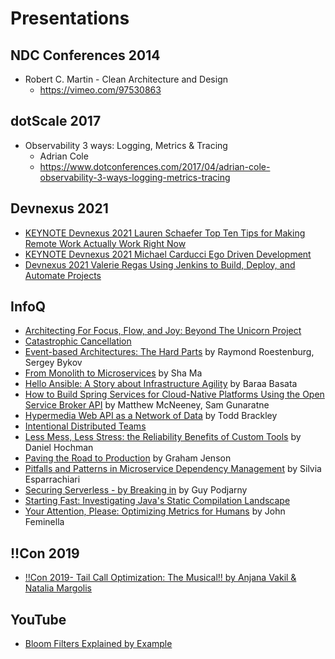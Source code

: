 # Presentations
## NDC Conferences 2014
* Robert C. Martin - Clean Architecture and Design
  * https://vimeo.com/97530863

## dotScale 2017
* Observability 3 ways: Logging, Metrics & Tracing
  * Adrian Cole
  * https://www.dotconferences.com/2017/04/adrian-cole-observability-3-ways-logging-metrics-tracing

## Devnexus 2021
* [KEYNOTE Devnexus 2021 Lauren Schaefer Top Ten Tips for Making Remote Work Actually Work Right Now](https://www.youtube.com/watch?v=atxJEVQvvCs)
* [KEYNOTE Devnexus 2021 Michael Carducci Ego Driven Development](https://www.youtube.com/watch?v=tsHecVMyM5s)
* [Devnexus 2021 Valerie Regas Using Jenkins to Build, Deploy, and Automate Projects](https://www.youtube.com/watch?v=ZjAfEGubG6Q)

## InfoQ
* [Architecting For Focus, Flow, and Joy: Beyond The Unicorn Project](https://www.infoq.com/presentations/architecture-lessons-productivity/)
* [Catastrophic Cancellation](https://www.infoq.com/presentations/IEEE754/)
* [Event-based Architectures: The Hard Parts](https://www.infoq.com/presentations/event-driven-arch-challenges/) by Raymond Roestenburg, Sergey Bykov
* [From Monolith to Microservices](https://www.infoq.com/presentations/github-rails-monolith-microservices) by Sha Ma
* [Hello Ansible: A Story about Infrastructure Agility](https://www.infoq.com/presentations/ansible-automation-principles) by Baraa Basata
* [How to Build Spring Services for Cloud-Native Platforms Using the Open Service Broker API](https://www.infoq.com/presentations/pivotal-service-broker-api) by Matthew McNeeney, Sam Gunaratne
* [Hypermedia Web API as a Network of Data](https://www.infoq.com/presentations/data-hypermedia-rest) by Todd Brackley
* [Intentional Distributed Teams](https://www.infoq.com/presentations/intentional-distributed-team/)
* [Less Mess, Less Stress: the Reliability Benefits of Custom Tools](https://www.infoq.com/presentations/reliability-custom-tools/) by Daniel Hochman
* [Paving the Road to Production](https://www.infoq.com/presentations/deploy-pipelines-coinbase/) by Graham Jenson
* [Pitfalls and Patterns in Microservice Dependency Management](https://www.infoq.com/presentations/microservices-dependency-management/) by Silvia Esparrachiari
* [Securing Serverless - by Breaking in](https://www.infoq.com/presentations/serverless-security-2018) by Guy Podjarny
* [Starting Fast: Investigating Java's Static Compilation Landscape](https://www.infoq.com/presentations/java-start-fast-graal-substrate/)
* [Your Attention, Please: Optimizing Metrics for Humans](https://www.infoq.com/presentations/data-visualization-metrics-humans) by John Feminella

## !!Con 2019
* [!!Con 2019- Tail Call Optimization: The Musical!! by Anjana Vakil & Natalia Margolis](https://www.youtube.com/watch?v=-PX0BV9hGZY)

## YouTube
* [Bloom Filters Explained by Example](https://www.youtube.com/watch?v=gBygn3cVP80)
